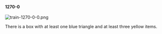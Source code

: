 #### 1270-0
![train-1270-0-0.png](https://github.com/lil-lab/nlvr/raw/master/nlvr/train/images/73/train-1270-0-0.png "train-1270-0-0.png")

There is a box with at least one blue triangle and at least three yellow items.